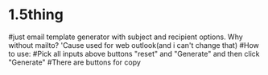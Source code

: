 # 1.5thing
#just email template generator with subject and recipient options. Why without mailto? 'Cause used for web outlook(and i can't change that)
#How to use:
#Pick all inputs above buttons "reset" and "Generate" and then click "Generate" 
#There are buttons for copy
